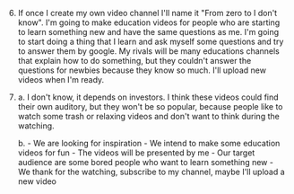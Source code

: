 6.
    If once I create my own video channel I'll name it "From zero to I don't know". I'm going to make education videos for people who are starting to learn something new and have the same questions as me. I'm going to start doing a thing that I learn and ask myself some questions and try to answer them by google. My rivals will be many educations channels that explain how to do something, but they couldn't answer the questions for newbies because they know so much. I'll upload new videos when I'm ready.

8.
    a. I don't know, it depends on investors. I think these videos could find their own auditory, but they won't be so popular, because people like to watch some trash or relaxing videos and don't want to think during the watching. 

    b.
        - We are looking for inspiration
        - We intend to make some education videos for fun
        - The videos will be presented by me
        - Our target audience are some bored people who want to learn something new
        - We thank for the watching, subscribe to my channel, maybe I'll upload a new video

